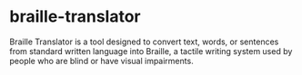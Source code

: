 # braille-translator
Braille Translator is a tool designed to convert text, words, or sentences from standard written language into Braille, a tactile writing system used by people who are blind or have visual impairments.
